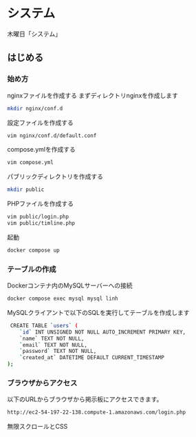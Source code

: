 # システム
木曜日「システム」
## はじめる

### 始め方
nginxファイルを作成する
まずディレクトリnginxを作成します
``` sh
mkdir nginx/conf.d
```
設定ファイルを作成する
``` sh
vim nginx/conf.d/default.conf
```
compose.ymlを作成する
``` sh
vim compose.yml
```
パブリックディレクトリを作成する
``` sh
mkdir public
```
PHPファイルを作成する
``` sh
vim public/login.php
vim public/timline.php
```
起動
``` sh
docker compose up
```
### テーブルの作成
Dockerコンテナ内のMySQLサーバーへの接続
``` sh
docker compose exec mysql mysql linh
```
MySQLクライアントで以下のSQLを実行してテーブルを作成します
``` sh
 CREATE TABLE `users` (
    `id` INT UNSIGNED NOT NULL AUTO_INCREMENT PRIMARY KEY,
    `name` TEXT NOT NULL,
    `email` TEXT NOT NULL,
    `password` TEXT NOT NULL,
    `created_at` DATETIME DEFAULT CURRENT_TIMESTAMP
);
```
### ブラウザからアクセス
以下のURLからブラウザから掲示板にアクセスできます。
``` sh
http://ec2-54-197-22-138.compute-1.amazonaws.com/login.php
```
無限スクロールとCSS





    

